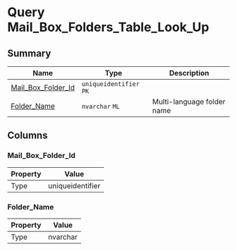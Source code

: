 # Query Mail_Box_Folders_Table_Look_Up


## Summary

| Name | Type | Description |
| - | - | --- |
|[Mail_Box_Folder_Id](#mail_box_folder_id)|`uniqueidentifier` `PK`||
|[Folder_Name](#folder_name)|`nvarchar` `ML`|Multi-language folder name|

## Columns

### Mail_Box_Folder_Id

| Property | Value |
| - | - |
|Type|uniqueidentifier|

### Folder_Name

| Property | Value |
| - | - |
|Type|nvarchar|


